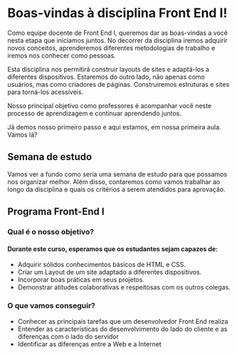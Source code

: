 # Boas-vindas à disciplina Front End I!

Como equipe docente de Front End I, queremos dar as boas-vindas a você nesta etapa que iniciamos juntos. No decorrer da disciplina iremos adquirir novos conceitos, aprenderemos diferentes metodologias de trabalho e iremos nos conhecer como pessoas.

Esta disciplina nos permitirá construir layouts de sites e adaptá-los a diferentes dispositivos. Estaremos do outro lado, não apenas como usuários, mas como criadores de páginas. Construiremos estruturas e sites para torná-los acessíveis.

Nosso principal objetivo como professores é acompanhar você neste processo de aprendizagem e continuar aprendendo juntos.

Já demos nosso primeiro passo e aqui estamos, em nossa primeira aula.
Vamos lá?


## Semana de estudo

Vamos ver a fundo como seria uma semana de estudo para que possamos nos organizar melhor. Além disso, contaremos como vamos trabalhar ao longo da disciplina e quais os critérios a serem atendidos para aprovação.


## Programa Front-End I

### Qual é o nosso objetivo?

#### Durante este curso, esperamos que os estudantes sejam capazes de:
<ul style="list-type: none;">
  <li>Adquirir sólidos conhecimentos básicos de HTML e CSS.</li>
  <li>Criar um Layout de um site adaptado a diferentes dispositivos.</li>
  <li>Incorporar boas práticas em seus projetos.</li>
  <li>Demonstrar atitudes colaborativas e respeitosas com os outros colegas.</li>
</ul>

### O que vamos conseguir?
<ul style="list-type: none;">
  <li>Conhecer as principais tarefas que um desenvolvedor Front End realiza</li>
  <li>Entender as características do desenvolvimento do lado do cliente e as diferenças com o lado do servidor</li>
  <li>Identificar as diferenças entre a Web e a Internet</li>
</ul>
